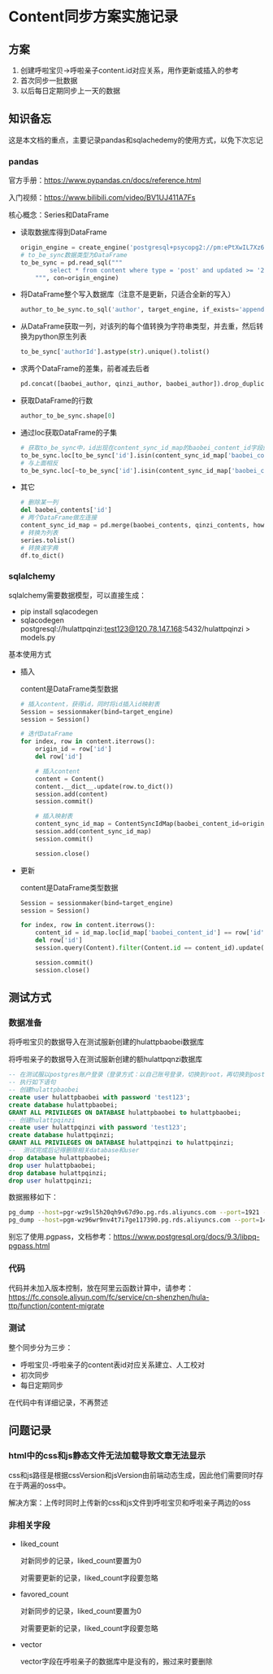 # Content同步方案实施记录

## 方案

1. 创建呼啦宝贝->呼啦亲子content.id对应关系，用作更新或插入的参考
2. 首次同步一批数据
3. 以后每日定期同步上一天的数据

## 知识备忘

这是本文档的重点，主要记录pandas和sqlachedemy的使用方式，以免下次忘记

### pandas

官方手册：https://www.pypandas.cn/docs/reference.html

入门视频：https://www.bilibili.com/video/BV1UJ411A7Fs

核心概念：Series和DataFrame

- 读取数据库得到DataFrame

  ```python
  origin_engine = create_engine('postgresql+psycopg2://pm:ePtXwIL7Xz624bn9@pgr-wz9sl5h20qh9v67d9o.pg.rds.aliyuncs.com:1921/hulattp')
  # to_be_sync数据类型为DataFrame
  to_be_sync = pd.read_sql(""" 
          select * from content where type = 'post' and updated >= '2020-12-22 00:00:00' and updated <= '2021-01-04 23:59:59' 
      """, con=origin_engine)
  ```

- 将DataFrame整个写入数据库（注意不是更新，只适合全新的写入）

  ```python
  author_to_be_sync.to_sql('author', target_engine, if_exists='append')
  ```

- 从DataFrame获取一列，对该列的每个值转换为字符串类型，并去重，然后转换为python原生列表

  ```python
  to_be_sync['authorId'].astype(str).unique().tolist()
  ```

- 求两个DataFrame的差集，前者减去后者

  ```python
  pd.concat([baobei_author, qinzi_author, baobei_author]).drop_duplicates(subset=['id'], keep=False)
  ```

- 获取DataFrame的行数

  ```python
  author_to_be_sync.shape[0]
  ```

- 通过loc获取DataFrame的子集

  ```python
  # 获取to_be_sync中，id出现在content_sync_id_map的baobei_content_id字段的所有行
  to_be_sync.loc[to_be_sync['id'].isin(content_sync_id_map['baobei_content_id'].values)]
  # 与上面相反
  to_be_sync.loc[~to_be_sync['id'].isin(content_sync_id_map['baobei_content_id'].values)]
  ```

- 其它

  ```python
  # 删除某一列
  del baobei_contents['id']
  # 两个DataFrame做左连接
  content_sync_id_map = pd.merge(baobei_contents, qinzi_contents, how='left', on=['created'])
  # 转换为列表
  series.tolist()
  # 转换诶字典
  df.to_dict()
  ```

### sqlalchemy

sqlalchemy需要数据模型，可以直接生成：

- pip install sqlacodegen
- sqlacodegen postgresql://hulattpqinzi:test123@120.78.147.168:5432/hulattpqinzi > models.py

基本使用方式

- 插入

  content是DataFrame类型数据

  ```python
  # 插入content，获得id，同时将id插入id映射表
  Session = sessionmaker(bind=target_engine)
  session = Session()
  
  # 迭代DataFrame
  for index, row in content.iterrows():
      origin_id = row['id']
      del row['id']
  
      # 插入content
      content = Content()
      content.__dict__.update(row.to_dict())
      session.add(content)
      session.commit()
  
      # 插入映射表
      content_sync_id_map = ContentSyncIdMap(baobei_content_id=origin_id, qinzi_content_id=content.id)
      session.add(content_sync_id_map)
      session.commit()
  
      session.close()
  ```

- 更新

  content是DataFrame类型数据

  ```python
  Session = sessionmaker(bind=target_engine)
  session = Session()
  
  for index, row in content.iterrows():
      content_id = id_map.loc[id_map['baobei_content_id'] == row['id']]['qinzi_content_id'].tolist()[0]
      del row['id']
      session.query(Content).filter(Content.id == content_id).update(row.to_dict())
  
      session.commit()
      session.close()
  ```

## 测试方式

### 数据准备

将呼啦宝贝的数据导入在测试服新创建的hulattpbaobei数据库

将呼啦亲子的数据导入在测试服新创建的额hulattpqnzi数据库

```sql
-- 在测试服以postgres账户登录（登录方式：以自己账号登录，切换到root，再切换到postgres）
-- 执行如下语句
-- 创建hulattpbaobei
create user hulattpbaobei with password 'test123';
create database hulattpbaobei;
GRANT ALL PRIVILEGES ON DATABASE hulattpbaobei to hulattpbaobei;
-- 创建hulattpqinzi
create user hulattpqinzi with password 'test123';
create database hulattpqinzi;
GRANT ALL PRIVILEGES ON DATABASE hulattpqinzi to hulattpqinzi;
--  测试完成后记得删除相关database和user
drop database hulattpbaobei;
drop user hulattpbaobei;
drop database hulattpqinzi;
drop user hulattpqinzi;
```

数据搬移如下：

```bash
pg_dump --host=pgr-wz9sl5h20qh9v67d9o.pg.rds.aliyuncs.com --port=1921 --username=pm --dbname=hulattp | psql -h 120.78.147.168 -p 5432 hulattpbaobei hulattpbaobei
pg_dump --host=pgm-wz96wr9nv4t7i7ge117390.pg.rds.aliyuncs.com --port=1433 --username=hulattp --dbname=hulattp | psql -h 120.78.147.168 -p 5432 hulattpqinzi hulattpqinzi
```

别忘了使用.pgpass，文档参考：https://www.postgresql.org/docs/9.3/libpq-pgpass.html

### 代码

代码并未加入版本控制，放在阿里云函数计算中，请参考：https://fc.console.aliyun.com/fc/service/cn-shenzhen/hula-ttp/function/content-migrate

### 测试

整个同步分为三步：

- 呼啦宝贝-呼啦亲子的content表id对应关系建立、人工校对
- 初次同步
- 每日定期同步

在代码中有详细记录，不再赘述

## 问题记录

### html中的css和js静态文件无法加载导致文章无法显示

css和js路径是根据cssVersion和jsVersion由前端动态生成，因此他们需要同时存在于两遍的oss中。

解决方案：上传时同时上传新的css和js文件到呼啦宝贝和呼啦亲子两边的oss

### 非相关字段

- liked_count

  对新同步的记录，liked_count要置为0

  对需要更新的记录，liked_count字段要忽略

- favored_count

  对新同步的记录，liked_count要置为0

  对需要更新的记录，liked_count字段要忽略

- vector

  vector字段在呼啦亲子的数据库中是没有的，搬过来时要删除